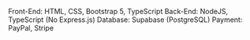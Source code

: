 Front-End: HTML, CSS, Bootstrap 5, TypeScript
Back-End: NodeJS, TypeScript (No Express.js)
Database: Supabase (PostgreSQL)
Payment: PayPal, Stripe
